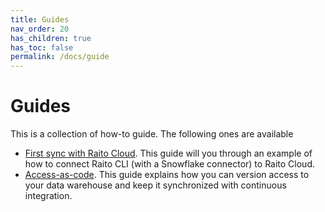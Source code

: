 ```yaml
---
title: Guides
nav_order: 20
has_children: true
has_toc: false
permalink: /docs/guide
---
```


# Guides

This is a collection of how-to guide. The following ones are available
* [First sync with Raito Cloud](/docs/guide/cloud). This guide will you through an example of how to connect Raito CLI (with a Snowflake connector) to Raito Cloud. 
* [Access-as-code](/docs/guide/access). This guide explains how you can version access to your data warehouse and keep it synchronized with continuous integration.
